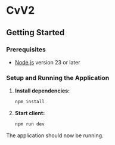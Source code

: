 # CvV2

## Getting Started

### Prerequisites

- [Node.js](https://nodejs.org/) version 23 or later

### Setup and Running the Application

1.  **Install dependencies:**

    ```bash
    npm install
    ```

1.  **Start client:**

    ```bash
    npm run dev
    ```

The application should now be running.
